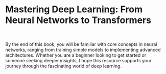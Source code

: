 # Mastering Deep Learning: From Neural Networks to Transformers

<br>

By the end of this book, you will be familiar with core concepts in neural networks, ranging from training simple models to implementing advanced architectures. Whether you are a beginner looking to get started or someone seeking deeper insights, I hope this resource supports your journey through the fascinating world of deep learning.

<br>
